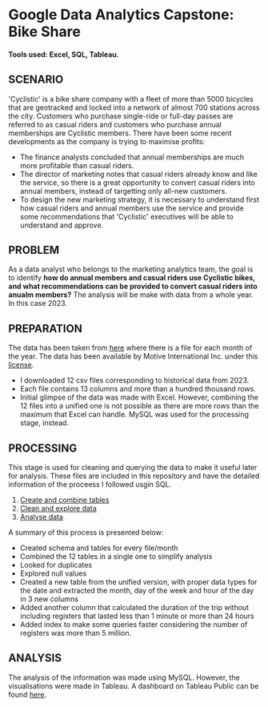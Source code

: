 # Google Data Analytics Capstone: Bike Share

#### Tools used: Excel, SQL, Tableau.

## SCENARIO
'Cyclistic' is a bike share company with a fleet of more than 5000 bicycles that are geotracked and locked into a network of almost 700 stations across the city. Customers who purchase single-ride or full-day passes are referred to as casual riders and customers who purchase annual memberships are Cyclistic members. There have been some recent developments as the company is trying to maximise profits:

- The finance analysts concluded that annual memberships are much more profitable than casual riders.
- The director of marketing notes that casual riders already know and like the service, so there is a great opportunity to convert casual riders into annual members, instead of targetting only all-new customers.
- To design the new marketing strategy, it is necessary to understand first how casual riders and annual members use the service and provide some recommendations that 'Cyclistic' executives will be able to understand and approve.

## PROBLEM
As a data analyst who belongs to the marketing analytics team, the goal is to identify **how do annual members and casual riders use Cyclistic bikes, and what recommendations can be provided to convert casual riders into anualm members?** The analysis will be make with data from a whole year. In this case 2023.

## PREPARATION
The data has been taken from [here](https://divvy-tripdata.s3.amazonaws.com/index.html) where there is a file for each month of the year. The data has been available by Motive International Inc. under this [license](https://divvybikes.com/data-license-agreement).

- I downloaded 12 csv files corresponding to historical data from 2023.
- Each file contains 13 columns and more than a hundred thousand rows.
- Initial glimpse of the data was made with Excel. However, combining the 12 files into a unified one is not possible as there are more rows than the maximum that Excel can handle. MySQL was used for the processing stage, instead.

## PROCESSING
This stage is used for cleaning and querying the data to make it useful later for analysis. These files are included in this repository and have the detailed information of the proceess I followed usgin SQL.

1. [Create and combine tables](https://github.com/lexbucket/Bike-Share-Capstone/blob/main/BR01_CreateCombine.sql)
2. [Clean and explore data](https://github.com/lexbucket/Bike-Share-Capstone/blob/main/BR02_CleanExploreData.sql)
3. [Analyse data](https://github.com/lexbucket/Bike-Share-Capstone/blob/main/BR03_AnalyseData.sql)

A summary of this process is presented below:
- Created schema and tables for every file/month
- Combined the 12 tables in a single one to simplify analysis
- Looked for duplicates
- Explored null values
- Created a new table from the unified version, with proper data types for the date and extracted the month, day of the week and hour of the day in 3 new columns
- Added another column that calculated the duration of the trip without including registers that lasted less than 1 minute or more than 24 hours
- Added index to make some queries faster considering the number of registers was more than 5 million. 

## ANALYSIS
The analysis of the information was made using MySQL. However, the visualisations were made in Tableau. A dashboard on Tableau Public can be found [here](https://public.tableau.com/app/profile/fabio.v5058/viz/BikeShareAnalysis_17110918351330/Dashboard1).




